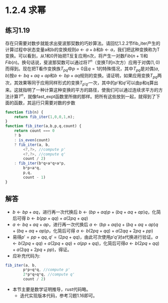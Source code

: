 # 1.2.4 求幂
## 练习1.19
存在只需要对数步就能求出斐波那契数的巧妙算法。请回忆1.2.2节fib_iter产生的计算过程中状态变量a和b的变换规则$a←a+b$和$b←a$，我们把这种变换称为T变换。可以看到，从1和0开始把T反复应用n次，将产生一对数$Fib(n+1)$和$Fib(n)$。换句话说，斐波那契数可以通过将$T^n$（变换T的n次方）应用于对偶$(1,0)$而得到。现在把T看作变换族$T_{pq}$中$p=0$且$q=1$的特殊情况，其中$T_{pq}$是对偶$(a, b)$按$a←bq+aq+ap$和$b←bp+aq$规则的变换。请证明，如果应用变换$T_{pq}$两次，其效果等同于应用同样形式的变换$T_{p'q'}$一次，其中的$p'$和$q'$可以由p和q算出来。这就指明了一种计算这种变换的平方的路径，使我们可以通过连续求平方的方法计算$T^n$，就像fast_expt函数里所做的那样。把所有这些放到一起，就得到了下面的函数，其运行只需要对数的步数
```javascript
function fib(n) {
    return fib_iter(1,0,0,1,n);
}
function fib_iter(a,b,p,q,count) {
    return count === 0
    ? b
    : is_even(count)
    ? fib_iter(a, b,
        <?,?>, //compute p'
        <?,?>, //compute q'
        count / 2)
    : fib_iter(b*q+a*q+a*p,
        b*p+a*q,
        p,q,
        count - 1)
}
```
## 解答
- $b←bp+aq$，进行再一次代换后 $b←(bp+aq)p+(bq+aq+ap)q$，化简后可得 $b←b(pp+qq)+a(2pq+qq)$
- $a←bq+aq+ap$，进行再一次代换后 $a←(bp+aq)q+(bq+aq+ap)q+(bq+aq+ap)p$，化简后可得 $a←b(2pq+qq)+a(2qq+2pq+pp)$
- 易得$p'= pp+qq,q'=(2pq+qq)$，由此可次使用$p'q'$对a代换进行验证。$a←b(2pq+qq)+a(2pq+qq)+a(pp+qq)$，化简后可得$a←b(2pq+qq)+a(2qq+2pq+pp)$，得证。
- 应补充代码为:
```javascript
fib_iter(a, b,
        p*p+q*q, //compute p'
        2*p*q+q*q, //compute q'
        count / 2)

```
- 本节主要是数学证明推导，rust代码略。
    - 迭代实现版本代码，参考习题1.16即可。

